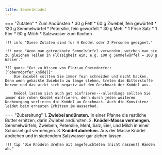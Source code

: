 ```yaml
---
title: Semmelknödel
---
```

=== "Zutaten"
    * Zum Andünsten
        * 30 g Fett
        * 60 g Zwiebel, fein gewürfelt
    * 120 g Semmelwürfel
    * Petersilie, fein gewürfelt
    * 30 g Mehl
    * 1 Prise Salz
    * 1 Eier
    * 90 g Milch
    * Salzwasser zum Kochen

    !!! info "Diese Zutaten sind für 4 Knödel oder 2 Personen geeignet."

    !!! note "Wenn man getrocknete Semmelwürfel verwenden, weichen man sie zu gleichen Teilen in Flüssigkeit ein; e.g. 100 g Semmelwürfel = 100 g Wasser."

    ??? quote "Gut zu Wissen von Florian Oberndorfer:[^oberndorfer_knödel]"
        Die Zwiebel sollten Sie immer fein schneiden und nicht hacken. Denn wenn gehackte Zwiebeln zu lange stehen, treten die Bitterstoffe hervor und das wirkt sich negativ auf den Geschmack der Knödel aus.

        Knödel lassen sich auch gut einfrieren---allerdings sollten Sie immer die rohen Knödel einfrieren, denn durch jeden weiteren Kochvorgang verlieren die Knödel an Geschmack. Auch die Konsistenz leidet beim erneuten Erhitzen im Wasserbad.

=== "Zubereitung"
    1. **Zwiebel andünsten.** In einer Pfanne die restliche Butter erhitzen, darin Zwiebel andünsten.
    2. **Knödel-Masse vermengen.** Semmelwürfeln, Zwiebeln, Petersilie, Mehl, Salz, Eier, und Milch in einer Schüssel gut vermengen.
    3. **Knödel abdrehen.** Aus der Masse Knödel abdrehen und in siedendem Salzwasser gar ziehen lassen.

    !!! tip "Die Knödeln drehen mit angefeuchteten (nicht nassen!) Händen ab."

[^müller_walser]:
    {{ cite.müller_walser_mein_erstes_kochbuch }} 84, 108.
[^oberndorfer_knödel]:
    {{ cite.oberndorfer_knödel }} 22-3, 29.
[^gutekueche]:
    ["Semmelknödel."](https://www.gutekueche.at/klassischer-semmelknoedel-rezept-876) *Gute Kueche.* 1 März 2015.

